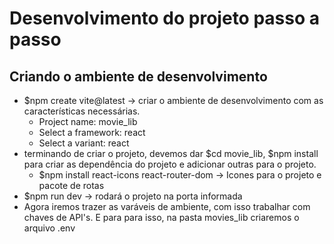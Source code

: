 # Desenvolvimento do projeto passo a passo

## Criando o ambiente de desenvolvimento

- $npm create vite@latest -> criar o ambiente de desenvolvimento com as características necessárias.
  - Project name: movie_lib
  - Select a framework: react
  - Select a variant: react
- terminando de criar o projeto, devemos dar $cd movie_lib, $npm install para criar as dependência do projeto e adicionar outras para o projeto.
  - $npm install react-icons react-router-dom -> Icones para o projeto e pacote de rotas
- $npm run dev -> rodará o projeto na porta informada
- Agora iremos trazer as varáveis de ambiente, com isso trabalhar com chaves de API's. E para para isso, na pasta movies_lib criaremos o arquivo .env